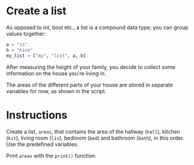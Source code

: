# Create a list

As opposed to int, bool etc., a list is a compound data type; you can group values together:

```python
a = "is"
b = "nice"
my_list = ["my", "list", a, b]
```

After measuring the height of your family, you decide to collect some information on the house you're living in. 

The areas of the different parts of your house are stored in separate variables for now, as shown in the script.

# Instructions

Create a list, `areas`, that contains the area of the hallway (`hall`), kitchen (`kit`), living room (`liv`), bedroom (`bed`) and bathroom (`bath`), in this order. Use the predefined variables.

Print `areas` with the `print()` function.
